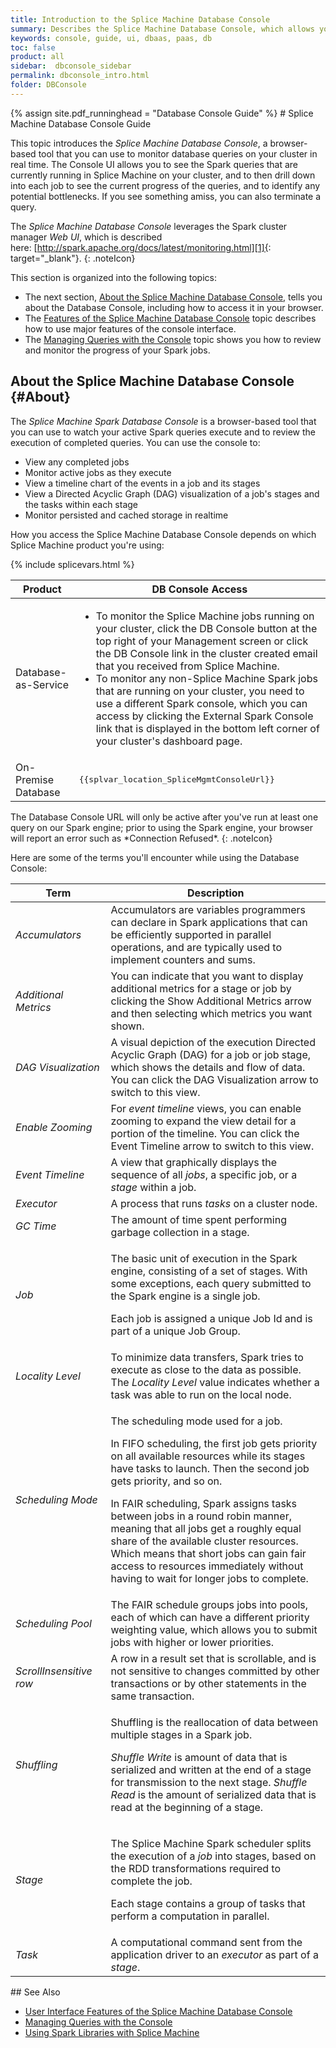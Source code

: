 ```yaml
---
title: Introduction to the Splice Machine Database Console
summary: Describes the Splice Machine Database Console, which allows you to monitor (and kill) queries on your cluster in real time.
keywords: console, guide, ui, dbaas, paas, db
toc: false
product: all
sidebar:  dbconsole_sidebar
permalink: dbconsole_intro.html
folder: DBConsole
---
```

<section>
<div class="TopicContent" data-swiftype-index="true" markdown="1">
{% assign site.pdf_runninghead = "Database Console Guide" %}
# Splice Machine Database Console Guide

This topic introduces the *Splice Machine Database Console*, a
browser-based tool that you can use to monitor database queries on your
cluster in real time. The Console UI allows you to see the Spark queries
that are currently running in Splice Machine on your cluster, and to
then drill down into each job to see the current progress of the
queries, and to identify any potential bottlenecks. If you see something
amiss, you can also terminate a query.

The *Splice Machine Database Console* leverages the Spark cluster
manager *Web UI*, which is described
here: [http://spark.apache.org/docs/latest/monitoring.html][1]{:
target="_blank"}.
{: .noteIcon}

This section is organized into the following topics:

* The next section, [About the Splice Machine Database Console](#About),
  tells you about the Database Console, including how to access it in
  your browser.
* The [Features of the Splice Machine Database
  Console](dbconsole_features.html) topic describes how to use major
  features of the console interface.
* The [Managing Queries with the Console](dbconsole_queries.html) topic
  shows you how to review and monitor the progress of your Spark jobs.

## About the Splice Machine Database Console   {#About}

The *Splice Machine Spark Database Console* is a browser-based tool that
you can use to watch your active Spark queries execute and to review the
execution of completed queries. You can use the console to:

* View any completed jobs
* Monitor active jobs as they execute
* View a timeline chart of the events in a job and its stages
* View a Directed Acyclic Graph (DAG) visualization of a job's stages
  and the tasks within each stage
* Monitor persisted and cached storage in realtime

How you access the Splice Machine Database Console depends on which
Splice Machine product you're using:

<table>
    <col />
    <col />
    <thead>
        <th>Product</th>
        <th>DB Console Access</th>
    </thead>
    <tbody>
        <tr>
            <td>Database-as-Service</td>
            <td>
                <ul>
                <li>To monitor the Splice Machine jobs running on your cluster, click the <span class="ConsoleLink">DB Console</span> button at the top right of your Management screen or click the DB Console link in the cluster created email that you received from Splice Machine.</li>
                <li>To monitor any non-Splice Machine Spark jobs that are running on your cluster, you need to use a different Spark console, which you can access by clicking the <span class="ConsoleLink">External Spark Console</span> link that is displayed in the bottom left corner of your cluster's dashboard page.</li>
                </ul>
            </td>
        </tr>
        <tr>
            <td>On-Premise Database</td>
{% include splicevars.html %}
            <td><div class="preWrapper"><pre class="AppCommand">{{splvar_location_SpliceMgmtConsoleUrl}}</pre></div></td>
        </tr>
    </tbody>
</table>
The Database Console URL will only be active after you've run at least
one query on our Spark engine; prior to using the Spark engine, your
browser will report an error such as *Connection Refused*.
{: .noteIcon}

Here are some of the terms you'll encounter while using the Database
Console:

<table summary="Spark Database Console terminology">
    <col />
    <col />
    <thead>
        <tr>
            <th>Term</th>
            <th>Description</th>
        </tr>
    </thead>
    <tbody>
        <tr>
            <td><em>Accumulators</em></td>
            <td>Accumulators are variables programmers can declare in Spark applications that can be efficiently supported in parallel operations, and are typically used to implement counters and sums. </td>
        </tr>
        <tr>
            <td><em>Additional Metrics</em></td>
            <td>You can indicate that you want to display additional metrics for a stage or job by clicking the <span class="AppCommand">Show Additional Metrics</span> arrow and then selecting which metrics you want shown.</td>
        </tr>
        <tr>
            <td><em>DAG Visualization</em></td>
            <td>A visual depiction of the execution Directed Acyclic Graph (DAG) for a job or job stage, which shows the details and flow of data. You can click the <span class="AppCommand">DAG Visualization</span> arrow to switch to this view.</td>
        </tr>
        <tr>
            <td><em>Enable Zooming</em></td>
            <td>For <em>event timeline</em> views, you can enable zooming to expand the view detail for a portion of the timeline. You can click the <span class="AppCommand">Event Timeline</span> arrow to switch to this view.</td>
        </tr>
        <tr>
            <td><em>Event Timeline</em></td>
            <td>A view that graphically displays the sequence of all <em>jobs</em>, a specific job, or a <em>stage</em> within a job. </td>
        </tr>
        <tr>
            <td><em>Executor</em></td>
            <td>A process that runs <em>tasks</em> on a cluster node.</td>
        </tr>
        <tr>
            <td><em>GC Time</em></td>
            <td>The amount of time spent performing garbage collection in a stage.</td>
        </tr>
        <tr>
            <td><em>Job</em></td>
            <td>
                <p class="noSpaceAbove">The basic unit of execution in the Spark engine, consisting of a set of stages. With some exceptions, each query submitted to the Spark engine is a single job.</p>
                <p>Each job is assigned a unique Job Id and is part of a unique Job Group.</p>
            </td>
        </tr>
        <tr>
            <td><em>Locality Level</em></td>
            <td>To minimize data transfers, Spark tries to execute as close to the data as possible. The <em>Locality Level</em> value indicates whether a task was able to run on the local node.</td>
        </tr>
        <tr>
            <td><em>Scheduling Mode</em></td>
            <td>
                <p class="noSpaceAbove">The scheduling mode used for a job.</p>
                <p>In FIFO scheduling, the first job gets priority on all available resources while its stages have tasks to launch. Then the second job gets priority, and so on.</p>
                <p>In FAIR scheduling, Spark assigns tasks between jobs in a round robin manner, meaning that all jobs get a roughly equal share of the available cluster resources. Which means that short jobs can gain fair access to resources immediately without having to wait for longer jobs to complete.</p>
            </td>
        </tr>
        <tr>
            <td><em>Scheduling Pool</em></td>
            <td>The FAIR schedule groups jobs into pools, each of which can have a different priority weighting value, which allows you to submit jobs with higher or lower priorities.</td>
        </tr>
        <tr>
            <td><em>ScrollInsensitive row</em></td>
            <td>A row in a result set that is scrollable, and is not sensitive to changes committed by other transactions or by other statements in the same transaction.</td>
        </tr>
        <tr>
            <td><em>Shuffling</em></td>
            <td>
                <p class="noSpaceAbove">Shuffling is the reallocation of data between multiple stages in a Spark job.</p>
                <p><em>Shuffle Write</em> is amount of data that is serialized and written at the end of a stage for transmission to the next stage. <em>Shuffle Read</em> is the amount of serialized data that is read at the beginning of a stage.</p>
            </td>
        </tr>
        <tr>
            <td><em>Stage</em></td>
            <td>
                <p class="noSpaceAbove">The Splice Machine Spark scheduler splits the execution of a <em>job</em> into stages, based on the RDD transformations required to complete the job.</p>
                <p>Each stage contains a group of tasks that perform a computation in parallel. </p>
            </td>
        </tr>
        <tr>
            <td><em>Task</em></td>
            <td>A computational command sent from the application driver to an <em>executor</em> as part of a <em>stage</em>.</td>
        </tr>
    </tbody>
</table>
## See Also

* [User Interface Features of the Splice Machine Database
  Console](dbconsole_features.html)
* [Managing Queries with the Console](dbconsole_queries.html)
* [Using Spark Libraries with Splice
  Machine](developers_fundamentals_sparklibs.html)

</div>
</section>



[1]: http://spark.apache.org/docs/latest/monitoring.html
